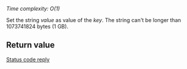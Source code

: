 

_Time complexity: O(1)_

Set the string _value_ as value of the _key_.
The string can't be longer than 1073741824 bytes (1 GB).

## Return value

[Status code reply][1]



[1]: /p/redis/wiki/ReplyTypes
